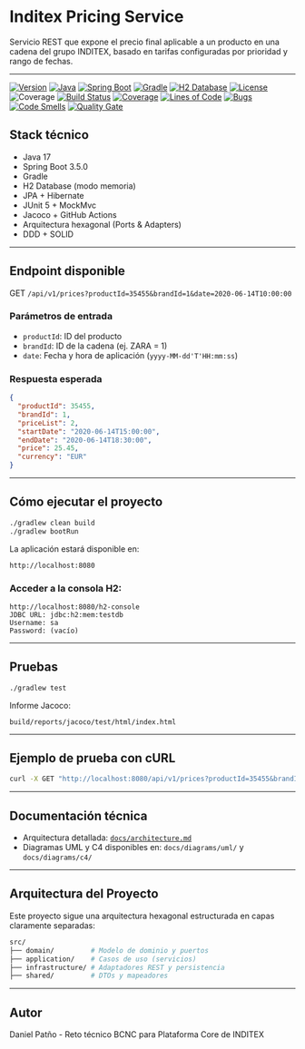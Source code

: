 # Inditex Pricing Service

Servicio REST que expone el precio final aplicable a un producto en una cadena del grupo INDITEX, basado en tarifas configuradas por prioridad y rango de fechas.

---
[![Version](https://img.shields.io/badge/version-v0.1.3-blue.svg)](https://github.com/danpv95/inditex-pricing-service/releases/tag/v0.1.3)
[![Java](https://img.shields.io/badge/Java-17-blue.svg)](https://www.oracle.com/java/technologies/javase/jdk17-archive-downloads.html)
[![Spring Boot](https://img.shields.io/badge/Spring%20Boot-3.5.0-green.svg)](https://spring.io/projects/spring-boot)
[![Gradle](https://img.shields.io/badge/Gradle-8.10.2-blue.svg)](https://gradle.org/)
[![H2 Database](https://img.shields.io/badge/H2%20Database-in_memory-yellowgreen.svg)](http://www.h2database.com/html/main.html)
[![License](https://img.shields.io/badge/License-MIT-blue.svg)](https://opensource.org/license/mit/)
![Coverage](https://img.shields.io/badge/Coverage-85%25-brightgreen)
[![Build Status](https://github.com/danpv95/inditex-pricing-service/actions/workflows/ci-gradle.yml/badge.svg)](https://github.com/danpv95/inditex-pricing-service/actions)
[![Coverage](https://sonarcloud.io/api/project_badges/measure?project=danpv95_inditex-pricing-service&metric=coverage)](https://sonarcloud.io/summary/new_code?id=danpv95_inditex-pricing-service)
[![Lines of Code](https://sonarcloud.io/api/project_badges/measure?project=danpv95_inditex-pricing-service&metric=ncloc)](https://sonarcloud.io/summary/new_code?id=danpv95_inditex-pricing-service)
[![Bugs](https://sonarcloud.io/api/project_badges/measure?project=danpv95_inditex-pricing-service&metric=bugs)](https://sonarcloud.io/summary/new_code?id=danpv95_inditex-pricing-service)
[![Code Smells](https://sonarcloud.io/api/project_badges/measure?project=danpv95_inditex-pricing-service&metric=code_smells)](https://sonarcloud.io/summary/new_code?id=danpv95_inditex-pricing-service)
[![Quality Gate](https://sonarcloud.io/api/project_badges/quality_gate?project=danpv95_inditex-pricing-service)](https://sonarcloud.io/summary/new_code?id=danpv95_inditex-pricing-service)

## Stack técnico

* Java 17
* Spring Boot 3.5.0
* Gradle
* H2 Database (modo memoria)
* JPA + Hibernate
* JUnit 5 + MockMvc
* Jacoco + GitHub Actions
* Arquitectura hexagonal (Ports & Adapters)
* DDD + SOLID

---

## Endpoint disponible

GET `/api/v1/prices?productId=35455&brandId=1&date=2020-06-14T10:00:00`

### Parámetros de entrada

* `productId`: ID del producto
* `brandId`: ID de la cadena (ej. ZARA = 1)
* `date`: Fecha y hora de aplicación (`yyyy-MM-dd'T'HH:mm:ss`)

### Respuesta esperada

```json
{
  "productId": 35455,
  "brandId": 1,
  "priceList": 2,
  "startDate": "2020-06-14T15:00:00",
  "endDate": "2020-06-14T18:30:00",
  "price": 25.45,
  "currency": "EUR"
}
```

---

## Cómo ejecutar el proyecto

```bash
./gradlew clean build
./gradlew bootRun
```

La aplicación estará disponible en:

```
http://localhost:8080
```

### Acceder a la consola H2:

```
http://localhost:8080/h2-console
JDBC URL: jdbc:h2:mem:testdb
Username: sa
Password: (vacío)
```

---

## Pruebas

```bash
./gradlew test
```

Informe Jacoco:

```
build/reports/jacoco/test/html/index.html
```

---

## Ejemplo de prueba con cURL

```bash
curl -X GET "http://localhost:8080/api/v1/prices?productId=35455&brandId=1&date=2020-06-14T16:00:00" -H "accept: application/json"
```

---

## Documentación técnica

* Arquitectura detallada: [`docs/architecture.md`](./docs/architecture.md)
* Diagramas UML y C4 disponibles en: `docs/diagrams/uml/` y `docs/diagrams/c4/`

---

## Arquitectura del Proyecto

Este proyecto sigue una arquitectura hexagonal estructurada en capas claramente separadas:

```bash
src/
├── domain/         # Modelo de dominio y puertos
├── application/    # Casos de uso (servicios)
├── infrastructure/ # Adaptadores REST y persistencia
├── shared/         # DTOs y mapeadores
```

---

## Autor

Daniel Patño - Reto técnico BCNC para Plataforma Core de INDITEX
